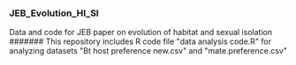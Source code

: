 ### JEB_Evolution_HI_SI
Data and code for JEB paper on evolution of habitat and sexual isolation
####### This repository includes R code file "data analysis code.R" for analyzing datasets "Bt host preference new.csv" and "mate.preference.csv" 
